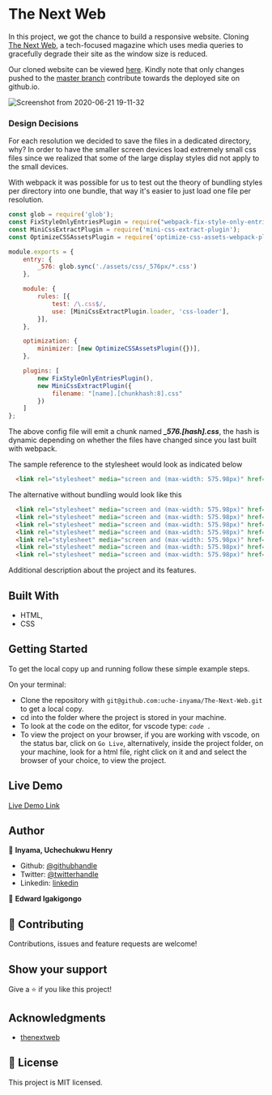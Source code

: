 # The Next Web

In this project, we got the chance to build a responsive website. Cloning [The Next Web](https://thenextweb.com), a tech-focused magazine which uses media 
queries to gracefully degrade their site as the window size is reduced.

Our cloned website can be viewed [here](https://igakigongo.github.io/The-Next-Web/). Kindly note that only changes pushed to the
[master branch](https://github.com/igakigongo/The-Next-Web/tree/master) contribute towards the deployed site on github.io.


![Screenshot from 2020-06-21 19-11-32](https://user-images.githubusercontent.com/46329537/85231936-47b9b880-b3f3-11ea-80c3-a0cb2854d842.png)



### Design Decisions
For each resolution we decided to save the files in a dedicated directory, why? In order to have the smaller screen devices load extremely 
small css files since we realized that some of the large display styles did not apply to the small devices.

With webpack it was possible for us to test out the theory of bundling styles per directory into one bundle, that way it's easier to
just load one file per resolution. 

```javascript
const glob = require('glob');
const FixStyleOnlyEntriesPlugin = require("webpack-fix-style-only-entries");
const MiniCssExtractPlugin = require('mini-css-extract-plugin');
const OptimizeCSSAssetsPlugin = require('optimize-css-assets-webpack-plugin');

module.exports = {
	entry: {
		_576: glob.sync('./assets/css/_576px/*.css')
	},

	module: {
		rules: [{
			test: /\.css$/,
			use: [MiniCssExtractPlugin.loader, 'css-loader'],
		}],
	},

	optimization: {
		minimizer: [new OptimizeCSSAssetsPlugin({})],
	},

	plugins: [
		new FixStyleOnlyEntriesPlugin(),
		new MiniCssExtractPlugin({
			filename: "[name].[chunkhash:8].css"
		})
	]
};
```
The above config file will emit a chunk named ***_576.[hash].css***, the hash is dynamic depending on whether the files have changed
since you last built with webpack.

The sample reference to the stylesheet would look as indicated below

```html
  <link rel="stylesheet" media="screen and (max-width: 575.98px)" href="./dist/_576.718afe60.css" />
```

The alternative without bundling would look like this

```html
  <link rel="stylesheet" media="screen and (max-width: 575.98px)" href="./assets/css/_576px/app.css" />
  <link rel="stylesheet" media="screen and (max-width: 575.98px)" href="./assets/css/_576px/cover-articles.css" />
  <link rel="stylesheet" media="screen and (max-width: 575.98px)" href="./assets/css/_576px/latest-news.css" />
  <link rel="stylesheet" media="screen and (max-width: 575.98px)" href="./assets/css/_576px/latest-deals.css" />
  <link rel="stylesheet" media="screen and (max-width: 575.98px)" href="./assets/css/_576px/latest-funding.css" />
  <link rel="stylesheet" media="screen and (max-width: 575.98px)" href="./assets/css/_576px/apps-gear-tech.css" />
  <link rel="stylesheet" media="screen and (max-width: 575.98px)" href="./assets/css/_576px/footer.css" />
```


Additional description about the project and its features.

## Built With

- HTML,
- CSS

## Getting Started

To get the local copy up and running follow these simple example steps.

On your terminal: 

- Clone the repository with `git@github.com:uche-inyama/The-Next-Web.git` to get a local copy.
- cd into the folder where the project is stored in your machine.
- To look at the code on the editor, for vscode type: *`code . `*
- To view the project on your browser, if you are working with vscode, on the status bar, click on `Go Live`,
  alternatively, inside the project folder, on your machine, look for a html file, right click on it and 
  and select the browser of your choice, to view the project.

## Live Demo

[Live Demo Link](https://igakigongo.github.io/The-Next-Web/)


## Author

👤 **Inyama, Uchechukwu Henry**


- Github: [@githubhandle](https://github.com/uche-inyama)
- Twitter: [@twitterhandle](https://twitter.com/euuoc)
- Linkedin: [linkedin](https://www.linkedin.com/in/uchechukwu-inyama-b3429a105/)

👤 **Edward Igakigongo**

## 🤝 Contributing

Contributions, issues and feature requests are welcome!

## Show your support

Give a ⭐️ if you like this project!

## Acknowledgments

- [thenextweb](https://thenextweb.com/) 

## 📝 License

This project is MIT licensed.
